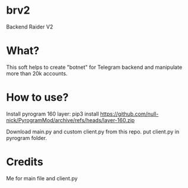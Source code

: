 # brv2
Backend Raider V2

# What?
This soft helps to create "botnet" for Telegram backend and manipulate more than 20k accounts.

# How to use?
Install pyrogram 160 layer:
pip3 install https://github.com/null-nick/PyrogramMod/archive/refs/heads/layer-160.zip

Download main.py and custom client.py from this repo. put client.py in pyrogram folder.

# Credits
Me for main file and client.py

